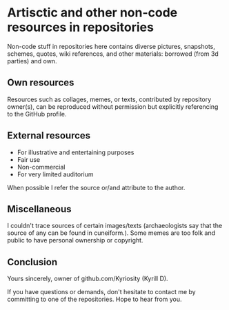 # Artisctic and other non-code resources in repositories

Non-code stuff in repositories here contains diverse pictures, snapshots, schemes, quotes, wiki references, and other materials: borrowed (from 3d parties) and own.

## Own resources

Resources such as collages, memes, or texts, contributed by repository owner(s), can be reproduced without permission but explicitly referencing to the GitHub profile.

## External resources

* For illustrative and entertaining purposes
* Fair use
* Non-commercial
* For very limited auditorium

When possible I refer the source or/and attribute to the author.

## Miscellaneous

I couldn't trace sources of certain images/texts (archaeologists say that the source of any can be found in cuneiform.). Some memes are too folk and public to have personal ownership or copyright.

## Conclusion

Yours sincerely, owner of github.com/Kyriosity (Kyrill D).

If you have questions or demands, don't hesitate to contact me by committing to one of the repositories. Hope to hear from you.
